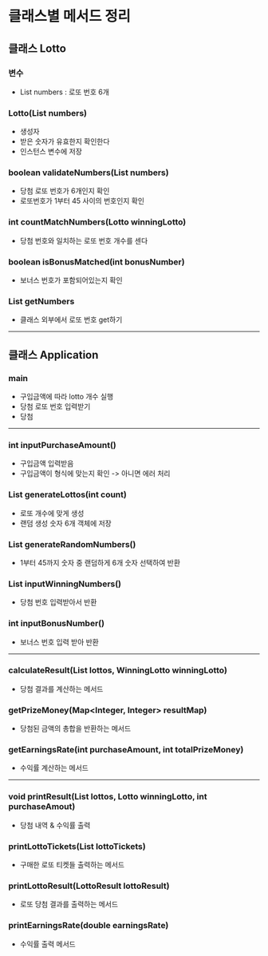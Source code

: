 # 클래스별 메서드 정리

## 클래스 Lotto
### 변수
- List<Integer> numbers : 로또 번호 6개

### Lotto(List<Integer> numbers)
- 생성자
- 받은 숫자가 유효한지 확인한다
- 인스턴스 변수에 저장

### boolean validateNumbers(List<Integer> numbers)
- 당첨 로또 번호가 6개인지 확인
- 로또번호가 1부터 45 사이의 번호인지 확인

### int countMatchNumbers(Lotto winningLotto)
- 당첨 번호와 일치하는 로또 번호 개수를 센다

### boolean isBonusMatched(int bonusNumber)
- 보너스 번호가 포함되어있는지 확인

### List<Integer> getNumbers
- 클래스 외부에서 로또 번호 get하기

---

## 클래스 Application

### main
- 구입금액에 따라 lotto 개수 실행
- 당첨 로또 번호 입력받기
- 당첨

---
### int inputPurchaseAmount()
- 구입금액 입력받음
- 구입금액이 형식에 맞는지 확인 -> 아니면 에러 처리

### List<Lotto> generateLottos(int count)
- 로또 개수에 맞게 생성
- 랜덤 생성 숫자 6개 객체에 저장

### List<Integer> generateRandomNumbers()
- 1부터 45까지 숫자 중 랜덤하게 6개 숫자 선택하여 반환

### List<Integer> inputWinningNumbers()
- 당첨 번호 입력받아서 반환

### int inputBonusNumber()
- 보너스 번호 입력 받아 반환

---

### calculateResult(List<Lotto> lottos, WinningLotto winningLotto)
- 당첨 결과를 계산하는 메서드
### getPrizeMoney(Map<Integer, Integer> resultMap)
- 당첨된 금액의 총합을 반환하는 메서드
### getEarningsRate(int purchaseAmount, int totalPrizeMoney)
- 수익률 계산하는 메서드

---

### void printResult(List<Lotto> lottos, Lotto winningLotto, int purchaseAmout)
- 당첨 내역 & 수익률 출력

### printLottoTickets(List<LottoTicket> lottoTickets)
- 구매한 로또 티켓들 출력하는 메서드
### printLottoResult(LottoResult lottoResult)
- 로또 당첨 결과를 출력하는 메서드
### printEarningsRate(double earningsRate)
- 수익률 출력 메서드